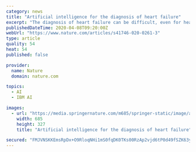 ```yaml
---
category: news
title: "Artificial intelligence for the diagnosis of heart failure"
excerpt: "The diagnosis of heart failure can be difficult, even for heart failure specialists. Artificial Ilinical Decision Support System (AI-CDSS) has the potential to assist"
publishedDateTime: 2020-04-08T09:20:00Z
webUrl: "https://www.nature.com/articles/s41746-020-0261-3"
type: article
quality: 54
heat: 54
published: false

provider:
  name: Nature
  domain: nature.com

topics:
  - AI
  - IBM AI

images:
  - url: "https://media.springernature.com/m685/springer-static/image/art%3A10.1038%2Fs41746-020-0261-3/MediaObjects/41746_2020_261_Fig1_HTML.png"
    width: 685
    height: 327
    title: "Artificial intelligence for the diagnosis of heart failure"

secured: "FMJVNSKKEmsRpDx+O9RloqNHi1mS0fqDK0TKs00RzAp2vjd6tP0d49fSZK63yuZG7oh1uSEJjpe8A56HhQJQ7Z7lhbuQvfOK2625wFtawPVtC8WR4wD/zYRPxn2gXGuNaQXHHZ1Ud1ZGId99flKtg/D7u/EuTPZrv3aww82wyRIDFIXbxzdEBJK6q0xSZxX8pd8v7I6WNYPWh7TTKFsp5+8SM3Oq8EJMO94B88ZWHozMjk80Ggv1f4G/cskIo66bNf4t025ZJ3eG+8jhCJ3PEpUhR4xV+FKrzUrJHI77WgWVm9nIrE1SK6RFIVl9lWTD;IoZv+nCsdIp0qLFz4tu/Pw=="
---
```


